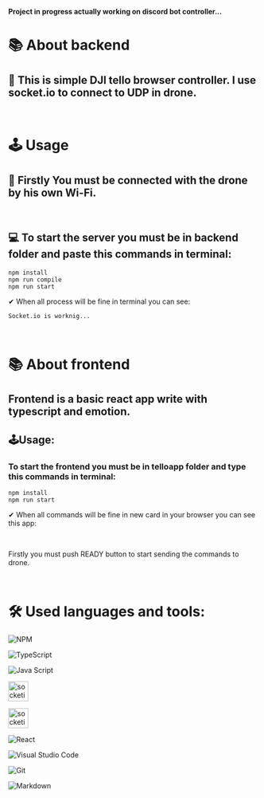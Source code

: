 **Project in progress actually working on discord bot controller...**

# 📚 About backend

## 🚁 This is simple DJI tello browser controller. I use socket.io to connect to UDP in drone.

&nbsp;

# 🕹️ Usage

## 📶 Firstly You must be connected with the drone by his own Wi-Fi.

&nbsp;

## 💻 To start the server you must be in backend folder and paste this commands in terminal:

```
npm install
npm run compile
npm run start
```

✔ When all process will be fine in terminal you can see:

```
Socket.io is worknig...
```

&nbsp;

# 📚 About frontend

## Frontend is a basic react app write with typescript and emotion.

## 🕹️Usage:

### To start the frontend you must be in telloapp folder and type this commands in terminal:

```
npm install
npm run start
```

✔ When all commands will be fine in new card in your browser you can see this app:

<!-- ![telloapp]() -->

&nbsp;

Firstly you must push READY button to start sending the commands to drone.

&nbsp;

# 🛠️ Used languages and tools:

![NPM](https://img.icons8.com/color/40/npm.png)

![TypeScript](https://img.icons8.com/color/40/typescript.png)

![Java Script](https://img.icons8.com/color/40/javascript--v1.png)

<img src="https://socket.io/images/logo-dark.svg" alt="socketio" width="40"></img>

<img src="https://camo.githubusercontent.com/d55d8a7f07a103454ebb77b653d9600ce27e011f78395d9713b432c8c011c76a/68747470733a2f2f646973636f72642e6a732e6f72672f7374617469632f6c6f676f2e737667" alt="socketio" width="40"></img>


![React](https://img.icons8.com/officel/40/react.png)

![Visual Studio Code](https://img.icons8.com/color/40/visual-studio-code-2019.png)

![Git](https://img.icons8.com/color/40/git.png)

![Markdown](https://img.icons8.com/ios-glyphs/40/markdown.png)
